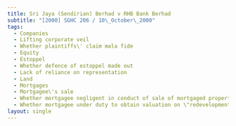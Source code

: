 ```yaml
---
title: Sri Jaya (Sendirian) Berhad v RHB Bank Berhad
subtitle: "[2000] SGHC 206 / 10\_October\_2000"
tags:
  - Companies
  - Lifting corporate veil
  - Whether plaintiffs\' claim mala fide
  - Equity
  - Estoppel
  - Whether defence of estoppel made out
  - Lack of reliance on representation
  - Land
  - Mortgages
  - Mortgagee\'s sale
  - Whether mortgagee negligent in conduct of sale of mortgaged property
  - Whether mortgagee under duty to obtain valuation on \"redevelopment basis\"
layout: single
---
```


